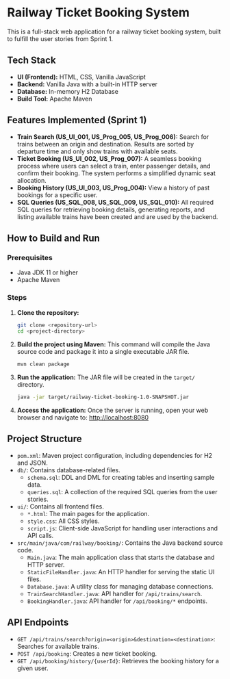 # Railway Ticket Booking System

This is a full-stack web application for a railway ticket booking system, built to fulfill the user stories from Sprint 1.

## Tech Stack

- **UI (Frontend):** HTML, CSS, Vanilla JavaScript
- **Backend:** Vanilla Java with a built-in HTTP server
- **Database:** In-memory H2 Database
- **Build Tool:** Apache Maven

## Features Implemented (Sprint 1)

- **Train Search (US_UI_001, US_Prog_005, US_Prog_006):** Search for trains between an origin and destination. Results are sorted by departure time and only show trains with available seats.
- **Ticket Booking (US_UI_002, US_Prog_007):** A seamless booking process where users can select a train, enter passenger details, and confirm their booking. The system performs a simplified dynamic seat allocation.
- **Booking History (US_UI_003, US_Prog_004):** View a history of past bookings for a specific user.
- **SQL Queries (US_SQL_008, US_SQL_009, US_SQL_010):** All required SQL queries for retrieving booking details, generating reports, and listing available trains have been created and are used by the backend.

## How to Build and Run

### Prerequisites

- Java JDK 11 or higher
- Apache Maven

### Steps

1.  **Clone the repository:**
    ```bash
    git clone <repository-url>
    cd <project-directory>
    ```

2.  **Build the project using Maven:**
    This command will compile the Java source code and package it into a single executable JAR file.
    ```bash
    mvn clean package
    ```

3.  **Run the application:**
    The JAR file will be created in the `target/` directory.
    ```bash
    java -jar target/railway-ticket-booking-1.0-SNAPSHOT.jar
    ```

4.  **Access the application:**
    Once the server is running, open your web browser and navigate to:
    [http://localhost:8080](http://localhost:8080)

## Project Structure

- `pom.xml`: Maven project configuration, including dependencies for H2 and JSON.
- `db/`: Contains database-related files.
  - `schema.sql`: DDL and DML for creating tables and inserting sample data.
  - `queries.sql`: A collection of the required SQL queries from the user stories.
- `ui/`: Contains all frontend files.
  - `*.html`: The main pages for the application.
  - `style.css`: All CSS styles.
  - `script.js`: Client-side JavaScript for handling user interactions and API calls.
- `src/main/java/com/railway/booking/`: Contains the Java backend source code.
  - `Main.java`: The main application class that starts the database and HTTP server.
  - `StaticFileHandler.java`: An HTTP handler for serving the static UI files.
  - `Database.java`: A utility class for managing database connections.
  - `TrainSearchHandler.java`: API handler for `/api/trains/search`.
  - `BookingHandler.java`: API handler for `/api/booking/*` endpoints.

## API Endpoints

- `GET /api/trains/search?origin=<origin>&destination=<destination>`: Searches for available trains.
- `POST /api/booking`: Creates a new ticket booking.
- `GET /api/booking/history/{userId}`: Retrieves the booking history for a given user. 
